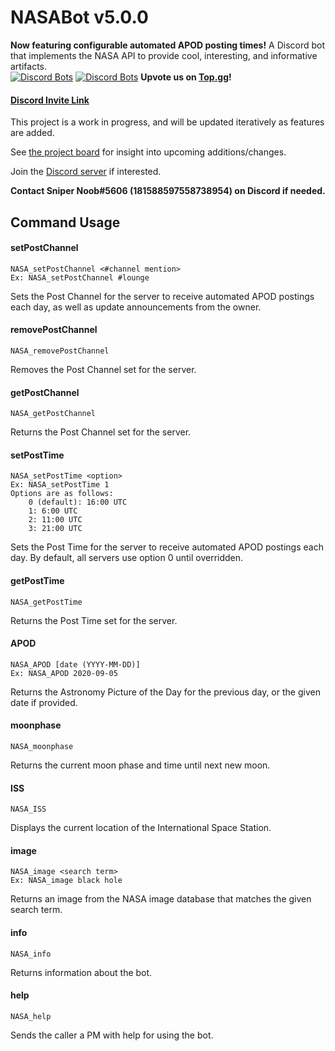 # NASABot v5.0.0
**Now featuring configurable automated APOD posting times!** A Discord bot that implements the NASA API to provide cool, interesting, and informative artifacts.\
[![Discord Bots](https://top.gg/api/widget/status/748775876077813881.svg)](https://top.gg/bot/748775876077813881)
[![Discord Bots](https://top.gg/api/widget/servers/748775876077813881.svg)](https://top.gg/bot/748775876077813881)
**Upvote us on [Top.gg](https://top.gg/bot/748775876077813881)!**

#### [Discord Invite Link](https://discord.com/api/oauth2/authorize?client_id=748775876077813881&permissions=67226688&scope=bot)

This project is a work in progress, and will be updated iteratively as features are added.

See [the project board](https://github.com/SniperNoob95/NASABot/projects/1) for insight into upcoming additions/changes.

Join the [Discord server](https://discord.gg/b4wS5q4) if interested.

**Contact Sniper Noob#5606 (181588597558738954) on Discord if needed.**

## Command Usage
#### setPostChannel
	NASA_setPostChannel <#channel mention>
    Ex: NASA_setPostChannel #lounge
Sets the Post Channel for the server to receive automated APOD postings each day, as well as update announcements from the owner.
#### removePostChannel
	NASA_removePostChannel
Removes the Post Channel set for the server.
#### getPostChannel
	NASA_getPostChannel
Returns the Post Channel set for the server.
#### setPostTime
    NASA_setPostTime <option>
    Ex: NASA_setPostTime 1
    Options are as follows:
        0 (default): 16:00 UTC
        1: 6:00 UTC
        2: 11:00 UTC
        3: 21:00 UTC
Sets the Post Time for the server to receive automated APOD postings each day. By default, all servers use option 0 until overridden.
#### getPostTime
    NASA_getPostTime
Returns the Post Time set for the server.
#### APOD
    NASA_APOD [date (YYYY-MM-DD)]
    Ex: NASA_APOD 2020-09-05
Returns the Astronomy Picture of the Day for the previous day, or the given date if provided.

#### moonphase
    NASA_moonphase
Returns the current moon phase and time until next new moon.

#### ISS
    NASA_ISS
Displays the current location of the International Space Station.

#### image
    NASA_image <search term>
    Ex: NASA_image black hole
Returns an image from the NASA image database that matches the given search term.

#### info
    NASA_info
Returns information about the bot.

#### help
    NASA_help
Sends the caller a PM with help for using the bot.
